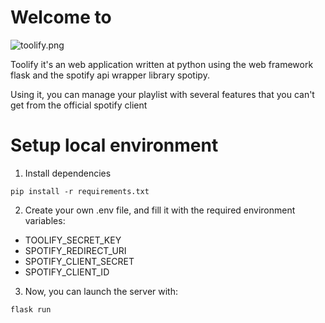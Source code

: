 # Welcome to
![toolify.png](source_code/infrastructure/static3/images/toolify.png)

Toolify it's an web application written at python
using the web framework flask and the spotify api wrapper 
library spotipy.

Using it, you can manage your playlist with several features
that you can't get from the official spotify client
# Setup local environment
1. Install dependencies
```shell
pip install -r requirements.txt
```
2. Create your own .env file, and fill it with the required environment variables:
- TOOLIFY_SECRET_KEY
- SPOTIFY_REDIRECT_URI
- SPOTIFY_CLIENT_SECRET
- SPOTIFY_CLIENT_ID
3. Now, you can launch the server with:
```shell
flask run
```


